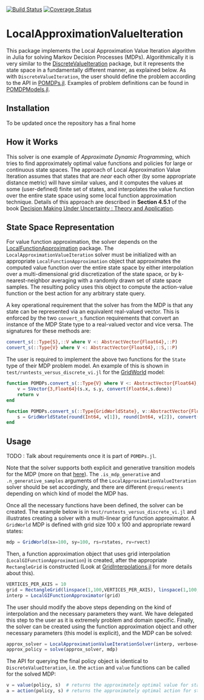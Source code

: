 [![Build Status](https://travis-ci.org/JuliaPOMDP/LocalApproximationValueIteration.jl.svg?branch=master)](https://travis-ci.org/JuliaPOMDP/LocalApproximationValueIteration.jl)
[![Coverage Status](https://coveralls.io/repos/github/JuliaPOMDP/LocalApproximationValueIteration.jl/badge.svg?branch=master)](https://coveralls.io/github/JuliaPOMDP/LocalApproximationValueIteration.jl?branch=master)

# LocalApproximationValueIteration

This package implements the Local Approximation Value Iteration algorithm in Julia for solving
Markov Decision Processes (MDPs). Algorithmically it is very similar to the [DiscreteValueIteration](https://github.com/JuliaPOMDP/DiscreteValueIteration.jl) 
package, but it represents the state space in a fundamentally different manner, as explained below.
As with `DiscreteValueIteration`, the user should define the problem according to the API in
[POMDPs.jl](https://github.com/JuliaPOMDP/POMDPs.jl). Examples of problem definitions can be found in
[POMDPModels.jl](https://github.com/JuliaPOMDP/POMDPModels.jl).

## Installation

To be updated once the repository has a final home

## How it Works

This solver is one example of _Approximate Dynamic Programming_, which tries to find approximately optimal
value functions and policies for large or continuous state spaces. The approach of Local Approximation Value
Iteration assumes that states that are _near_ each other (by some appropriate distance metric) will have similar
values, and it computes the values at some (user-defined) finite set of states, and interpolates the value
function over the entire state space using some local function approximation technique. Details of this approach
are described in **Section 4.5.1** of the book [Decision Making Under Uncertainty : Theory and Application](https://dl.acm.org/citation.cfm?id=2815660).

## State Space Representation

For value function approximation, the solver depends on the [LocalFunctionApproximation](https://github.com/sisl/LocalFunctionApproximation.jl)
package. The `LocalApproximationValueIteration` solver must be
initialized with an appropriate `LocalFunctionApproximation` object that approximates
the computed value function over the entire state space by either interpolation over a multi-dimensional grid discretization
of the state space, or by k-nearest-neighbor averaging
with a randomly drawn set of state space samples. The resulting policy uses this object to compute the action-value
function or the best action for any arbitrary state query.

A key operational requirement that the solver has from the MDP is that any state can be represented via an equivalent
real-valued vector. This is enforced by the two `convert_s` function requirements that convert an instance of
the MDP State type to a real-valued vector and vice versa. The signatures for these methods are:

```julia
convert_s(::Type{S},::V where V <: AbstractVector{Float64},::P)
convert_s(::Type{V} where V <: AbstractVector{Float64},::S,::P)
```

The user is required to implement the above two functions for the `State` type of their MDP problem model. An example of this
is shown in `test/runtests_versus_discrete_vi.jl` for the [GridWorld](https://github.com/JuliaPOMDP/POMDPModels.jl/blob/master/src/GridWorlds.jl) model:

```julia
function POMDPs.convert_s(::Type{V} where V <: AbstractVector{Float64}, s::GridWorldState, mdp::GridWorld)
    v = SVector{3,Float64}(s.x, s.y, convert(Float64,s.done))
    return v
end

function POMDPs.convert_s(::Type{GridWorldState}, v::AbstractVector{Float64}, mdp::GridWorld)
    s = GridWorldState(round(Int64, v[1]), round(Int64, v[2]), convert(Bool, v[3]))
end
```

## Usage

TODO : Talk about requirements once it is part of `POMDPs.jl`.

Note that the solver supports both explicit and generative transition models for the MDP (more on that [here](http://juliapomdp.github.io/POMDPs.jl/latest/def_pomdp/)).
The `.is_mdp_generative` and `.n_generative_samples` arguments of the `LocalApproximationValueIteration` solver should be set accordingly, and there are different
`@requirements` depending on which kind of model the MDP has.

Once all the necessary functions have been defined, the solver can be created. The example below is in `test/runtests_versus_discrete_vi.jl` and illustrates creating a solver
with a multi-linear grid function approximator. A `GridWorld` MDP is defined with grid size 100 x 100 and appropriate reward states:

```julia
mdp = GridWorld(sx=100, sy=100, rs=rstates, rv=rvect)
```

Then, a function approximation object that uses grid interpolation (`LocalGIFunctionApproximation`) is created, after the appropriate `RectangleGrid` is 
constructed (Look at [GridInterpolations.jl](https://github.com/sisl/GridInterpolations.jl/blob/master/src/GridInterpolations.jl/) for more details about this).

```julia
VERTICES_PER_AXIS = 10
grid = RectangleGrid(linspace(1,100,VERTICES_PER_AXIS), linspace(1,100,VERTICES_PER_AXIS), [0.0, 1.0])
interp = LocalGIFunctionApproximator(grid)
```

The user should modify the above steps depending on the kind of interpolation and the necessary parameters they want. We have delegated this step to the user
as it is extremely problem and domain specific. Finally, the solver can be created using the function approximation object and other necessary parameters
(this model is explicit), and the MDP can be solved:

```julia
approx_solver = LocalApproximationValueIterationSolver(interp, verbose=true, max_iterations=1000, is_mdp_generative=false)
approx_policy = solve(approx_solver, mdp)
```

The API for querying the final policy object is identical to `DiscreteValueIteration`, i.e. the `action` and `value` functions can be called for the solved MDP:

```julia
v = value(policy, s)  # returns the approximately optimal value for state s
a = action(policy, s) # returns the approximately optimal action for state s
```